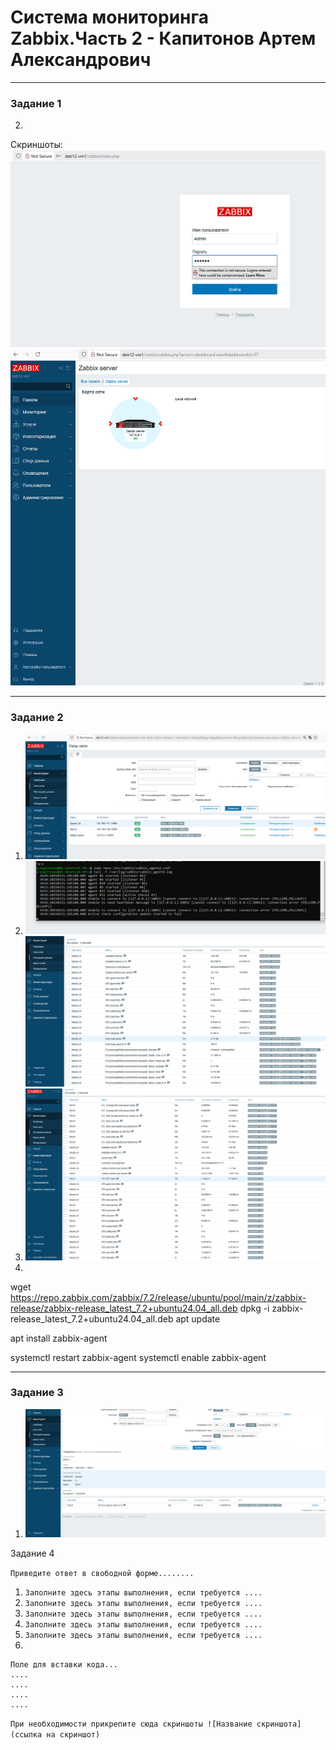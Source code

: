 # Система мониторинга Zabbix.Часть 2 - Капитонов Артем Александрович





---

### Задание 1



2.
Скриншоты:
![Скриншот1](https://github.com/Artem-K16git/Homeworks/blob/main/img/Auth_zabbix1.png)
![Скриншот2](https://github.com/Artem-K16git/Homeworks/blob/main/img/Auth_zabbix2.png)

---

### Задание 2

1. ![1](https://github.com/Artem-K16git/Homeworks/blob/main/img/Conf_hosts.png)
2. ![2](https://github.com/Artem-K16git/Homeworks/blob/main/img/zabbix_agent_logs1.png)
   ![3](https://github.com/Artem-K16git/Homeworks/blob/main/img/zabbix_agent_logs2.png)
3. ![4](https://github.com/Artem-K16git/Homeworks/blob/main/img/zabbix_agent_logs3.png)
4.  
wget https://repo.zabbix.com/zabbix/7.2/release/ubuntu/pool/main/z/zabbix-release/zabbix-release_latest_7.2+ubuntu24.04_all.deb
dpkg -i zabbix-release_latest_7.2+ubuntu24.04_all.deb
apt update

apt install zabbix-agent

systemctl restart zabbix-agent
systemctl enable zabbix-agent  


---

### Задание 3

1. ![1](https://github.com/Artem-K16git/Homeworks/blob/main/img/Win110_free_space.png)



Задание 4

`Приведите ответ в свободной форме........`

1. `Заполните здесь этапы выполнения, если требуется ....`
2. `Заполните здесь этапы выполнения, если требуется ....`
3. `Заполните здесь этапы выполнения, если требуется ....`
4. `Заполните здесь этапы выполнения, если требуется ....`
5. `Заполните здесь этапы выполнения, если требуется ....`
6. 

```
Поле для вставки кода...
....
....
....
....
```

`При необходимости прикрепитe сюда скриншоты
![Название скриншота](ссылка на скриншот)`
